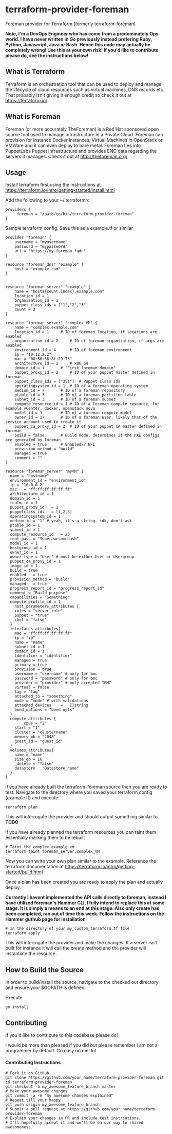 # terraform-provider-foreman
Foreman provider for Terraform (formerly terraform-foreman)

**Note, I'm a DevOps Engineer who has come from a predominately Ops world. I have never written in Go previously instead prefering Ruby, Python, Javascript, Java or Bash. Hence this code may actually be completely wrong! Use this at your own risk! If you'd like to contribute please do, see the instructions below!**

## What is Terraform
Terraform is an orchestration tool that can be used to deploy and manage the lifecycle of cloud resources such as virtual machines, DNS records etc.
That probably isn't giving it enough credit so check it out at https://terraform.io/

## What is Foreman
Foreman (or more accurately TheForeman) is a Red Hat sponsored open source tool used to manage infrastructure in a Private Cloud. Foreman can provision for instance Docker instances, Virtual Machines in OpenStack or VMWare and it can even deploy to bare metal. Foreman ties into PuppetLabs Puppet infrastructure and provides ENC data regarding the servers it manages. Check it out at http://theforeman.org/

## Usage

Install terraform first using the instructions at https://terraform.io/intro/getting-started/install.html

Add the following to your ~/.terraformrc
```
providers {
     foreman = "/path/to/bin/terraform-provider-foreman"
}
```

Sample terraform config. Save this as a example.tf or similar
```
provider "foreman" {
	username = "myusername"
	password = "mypassword"
	url = "https://my-foreman.fqdn"
}

resource "foreman_dns" "example" {
	host = "example.com"
}


resource "foreman_server" "example" {
    name = "host${count.index}.example.com"
    location_id = 1
    organization_id = 1
    puppet_class_ids = ["1","2","3"]
    count = 3
}

resource "foreman_server" "complex_VM" {
    name = "complex.example.com"
    location_id = 1		# ID of foreman location, if locations are enabled
    organization_id = 2		# ID of foreman organization, if orgs are enabled
    environment_id = 4		# ID of foreman environment
    ip = "10.12.2.2"
    mac = "00:50:56:8f:29:73"
    architecture_id = 1 	# x86_64
    domain_id = 1		# "First foreman domain"
    puppet_proxy_id = 2		# ID of your puppet master defined in foreman
    puppet_class_ids = ["351"]  # Puppet class ids
    operatingsystem_id = 1	# ID of a foreman operating system
    medium_id = 7		# ID of a foreman repository
    ptable_id = 3		# ID of a foreman partition table
    subnet_id = 3		# ID of a foreman subnet
    compute_resource_id = 1	# ID of a foreman compute resource, for example vCenter, docker, openstack nova
    model_id = 1		# ID of a foreman compute model
    owner_id = 17		# ID of a foreman user, likely that of the service account used to create it
    puppet_ca_proxy_id = 2	# ID of your puppet CA master defined in foreman
    build = false		# Build mode, determines if the PXE configs are generated by foreman
    enabled = true		# Enabled?? NFI
    provision_method = "build"  
    managed = true		
    comment = ""
}

resource "foreman_server" "myVM" {
  name = "hostname"
  environment_id = "environment_id"
  ip = "10.0.0.2"
  mac	= "ff:ff:ff:ff:ff:ff"
  architecture_id = 1
  domain_id = 1
  realm_id = 1
  puppet_proxy_id	= 1
  puppetclass_ids	= [1,2,3]
  operatingsystem_id = 1
  medium_id = "1" # yeah, it's a string. idk, don't ask
  ptable_id	= 1
  subnet_id	= 1
  compute_resource_id	= 25
  root_pass	= "Superawesomehash"
  model_id = 1
  hostgroup_id = 1
  owner_id = 1
  owner_type = "User" # must be either User or Usergroup
  puppet_ca_proxy_id = 1
  image_id = 1
  build	= true
  enabled	= true
  provision_method = "build"
  managed	= true
  progress_report_id = "progress_report_id"
  comment = "Build purpose"
  capabilities = "Something"
  compute_profile_id = 1
	host_parameters_attributes {
    roles = "server_role"
    puppet = "true"
    chef = "false"
  }
  interfaces_attributes{
    mac = "ff:ff:ff:ff:ff:ff"
    ip = "ip"
    name = "name"
    subnet_id = 1
    domain_id = 1
    identifier = "identifier"
    managed = true
    primary = true
    provision = true
    username = "username" # only for bmc
    password = "password" # only for bmc
    provider = "provider" # only accepted IPMI
    virtual = false
    tag = "tag"
    attached_to = "something"
    mode = "mode" # with validations
    attached_devices 	=	[]string
    bond_options = "bond opts"
  }
  compute_attributes {
    	cpus = "2"
  	start = "1"
  	cluster = "clustername"
  	memory_mb = "2048"
  	guest_id = "guest_id"
  }
  volumes_attributes{
  	name = "name"
  	size_gb	= 16
  	_delete	= "false"
  	datastore	"Datastore_name"
  }
}

```

if you have already built the terraform-foreman source then you are ready to test. Navigate to the directory where you saved your terraform config (example.tf) and execute:

```
terraform plan
```

This will interrogate the provider and should output something similar to
**TODO**


if you have already planned the terraform resources you can taint them essentially marking them to be rebuilt

```
# Taint the complex example vm
terraform taint foreman_server.complex_VM
```

Now you can write your own plan similar to the example. Reference the terraform documentation at https://terraform.io/intro/getting-started/build.html

Once a plan has been created you are ready to apply the plan and actually deploy. 

**Currently I havent implemented the API calls directly to foreman, instead I have utilized foreman's [Hammer CLI](https://github.com/theforeman/hammer-cli). I fully intend to replace this at some stage. It is simply a means to an end at this stage. Also only create has been completed, ran out of time this week. Follow the instructions on the Hammer guthub page for installation**

```
# In the directory of your my_custom_terraform.tf file
terraform apply
```
This will interrogate the provider and make the changes. If a server isn't built for instance it will call the create method and the provider will instantiate the resource.

## How to Build the Source
In order to build/install the source, navigate to the checked out directory and ensure your $GOPATH is defined.

Execute
```
go install
```
## Contributing
If you'd like to contribute to this codebase please do!

I would be more than pleased if you did but please remember I am not a programmer by default. Go easy on me! lol

#### Contributing Instructions
```
# Fork it on GitHub
git clone https://github.com/your_name/terraform-provider-foreman.git
cd terraform-provider-foreman
git checkout -b my_awesome_feature_branch master
# Make your awesome changes
git commit -a -m "my awesome changes explained"
# Repeat till your happy
git push origin my_awesome_feature_branch
# Submit a pull request at https://github.com/your_name/terraform-provider-foreman
# Explain your changes in PR and include test instrcutions.
# I'll hopefully accept it and we'll be on our way to shared awesomeness.
```
